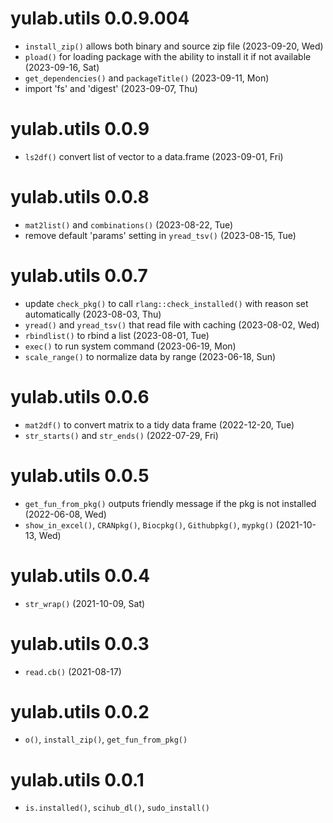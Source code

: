 # yulab.utils 0.0.9.004

+ `install_zip()` allows both binary and source zip file (2023-09-20, Wed)
+ `pload()` for loading package with the ability to install it if not available (2023-09-16, Sat)
+ `get_dependencies()` and `packageTitle()` (2023-09-11, Mon)
+ import 'fs' and 'digest' (2023-09-07, Thu)

# yulab.utils 0.0.9

+ `ls2df()` convert list of vector to a data.frame (2023-09-01, Fri)

# yulab.utils 0.0.8

+ `mat2list()` and `combinations()` (2023-08-22, Tue)
+ remove default 'params' setting in `yread_tsv()` (2023-08-15, Tue)

# yulab.utils 0.0.7

+ update `check_pkg()` to call `rlang::check_installed()` with reason set automatically (2023-08-03, Thu)
+ `yread()` and `yread_tsv()` that read file with caching (2023-08-02, Wed) 
+ `rbindlist()` to rbind a list (2023-08-01, Tue)
+ `exec()` to run system command (2023-06-19, Mon)
+ `scale_range()` to normalize data by range (2023-06-18, Sun)

# yulab.utils 0.0.6

+ `mat2df()` to convert matrix to a tidy data frame (2022-12-20, Tue)
+ `str_starts()` and `str_ends()` (2022-07-29, Fri)

# yulab.utils 0.0.5

+ `get_fun_from_pkg()` outputs friendly message if the pkg is not installed (2022-06-08, Wed)
+ `show_in_excel()`, `CRANpkg()`, `Biocpkg()`, `Githubpkg()`, `mypkg()` (2021-10-13, Wed)

# yulab.utils 0.0.4

+ `str_wrap()` (2021-10-09, Sat)

# yulab.utils 0.0.3

+ `read.cb()` (2021-08-17)

# yulab.utils 0.0.2

+ `o()`, `install_zip()`, `get_fun_from_pkg()`

# yulab.utils 0.0.1

+ `is.installed()`, `scihub_dl()`, `sudo_install()`

